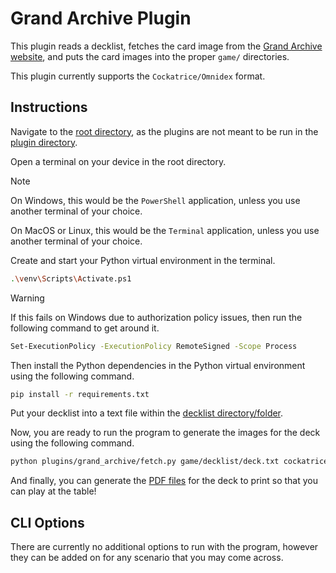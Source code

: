 # Grand Archive Plugin

This plugin reads a decklist, fetches the card image from the [Grand Archive website](https://gatcg.com), and puts the card images into the proper `game/` directories.

This plugin currently supports the ``Cockatrice/Omnidex`` format.

## Instructions

Navigate to the [root directory](../..), as the plugins are not meant to be run in the [plugin directory](.).

Open a terminal on your device in the root directory.

> [!NOTE]
> On Windows, this would be the ``PowerShell`` application, unless you use another terminal of your choice.
>
> On MacOS or Linux, this would be the ``Terminal`` application, unless you use another terminal of your choice.

Create and start your Python virtual environment in the terminal.
```bash
.\venv\Scripts\Activate.ps1
```

> [!WARNING]
> If this fails on Windows due to authorization policy issues, then run the following command to get around it.
> ```bash
> Set-ExecutionPolicy -ExecutionPolicy RemoteSigned -Scope Process
> ```

Then install the Python dependencies in the Python virtual environment using the following command.
```bash
pip install -r requirements.txt  
```

Put your decklist into a text file within the [decklist directory/folder](../../game/decklist).

Now, you are ready to run the program to generate the images for the deck using the following command.
```bash
python plugins/grand_archive/fetch.py game/decklist/deck.txt cockatrice
```

And finally, you can generate the [PDF files](../../README.md#create_pdfpy) for the deck to print so that you can play at the table!

## CLI Options

There are currently no additional options to run with the program, however they can be added on for any scenario that you may come across.